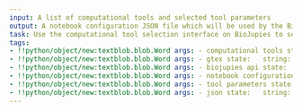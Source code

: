 ```yaml
---
input: A list of computational tools and selected tool parameters
output: A notebook configuration JSON file which will be used by the BioJupies API to generate the notebook containing an analysis of the GTEx samples
task: Use the computational tool selection interface on BioJupies to select and customize the downstream analysis
tags:
- !!python/object/new:textblob.blob.Word args: - computational tools state:   string: computational tools   pos_tag: null
- !!python/object/new:textblob.blob.Word args: - gtex state:   string: gtex   pos_tag: null
- !!python/object/new:textblob.blob.Word args: - biojupies api state:   string: biojupies api   pos_tag: null
- !!python/object/new:textblob.blob.Word args: - notebook configuration state:   string: notebook configuration   pos_tag: null
- !!python/object/new:textblob.blob.Word args: - tool parameters state:   string: tool parameters   pos_tag: null
- !!python/object/new:textblob.blob.Word args: - json state:   string: json   pos_tag: null
---
```

